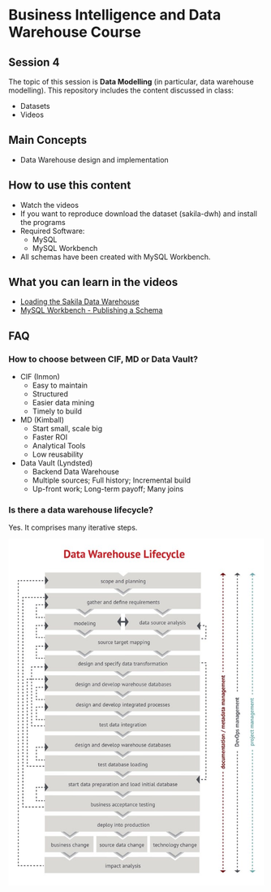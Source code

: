 # Business Intelligence and Data Warehouse Course

## Session 4

The topic of this session is **Data Modelling** (in particular, data warehouse modelling). This repository includes the content discussed in class:

  - Datasets
  - Videos

## Main Concepts

  - Data Warehouse design and implementation

## How to use this content

  - Watch the videos
  - If you want to reproduce download the dataset (sakila-dwh) and install the programs
  - Required Software:
	  - MySQL
	  - MySQL Workbench
  - All schemas have been created with MySQL Workbench.
  
## What you can learn in the videos

  - [Loading the Sakila Data Warehouse](https://vimeo.com/242391229)
  - [MySQL Workbench - Publishing a Schema](https://vimeo.com/234888753)
  
## FAQ

### How to choose between CIF, MD or Data Vault?

  - CIF (Inmon)
  	- Easy to maintain
  	- Structured
  	- Easier data mining
  	- Timely to build
  - MD (Kimball)
	  - Start small, scale big
	  - Faster ROI
	  - Analytical Tools
	  - Low reusability
  - Data Vault (Lyndsted)
	  - Backend Data Warehouse
	  - Multiple sources; Full history; Incremental build
	  - Up-front work; Long-term payoff; Many joins

### Is there a data warehouse lifecycle?

Yes. It comprises many iterative steps.

![Source: WhereScape](images/data-warehouse-lifecycle.jpg)
